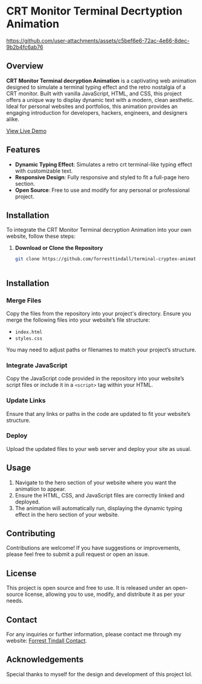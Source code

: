 # CRT Monitor Terminal Decrtyption Animation



https://github.com/user-attachments/assets/c5bef6e6-72ac-4e66-8dec-9b2b4fc6ab76



## Overview

**CRT Monitor Terminal decryption Animation** is a captivating web animation designed to simulate a terminal typing effect and the retro nostalgia of a CRT monitor. Built with vanilla JavaScript, HTML, and CSS, this project offers a unique way to display dynamic text with a modern, clean aesthetic. Ideal for personal websites and portfolios, this animation provides an engaging introduction for developers, hackers, engineers, and designers alike.

[View Live Demo](https://forresttindall.github.io/CRT-Monitor-Terminal-Decryption-Animation/)

## Features

- **Dynamic Typing Effect**: Simulates a retro crt terminal-like typing effect with customizable text.
- **Responsive Design**: Fully responsive and styled to fit a full-page hero section.
- **Open Source**: Free to use and modify for any personal or professional project.

## Installation

To integrate the CRT Monitor Terminal decryption Animation into your own website, follow these steps:

1. **Download or Clone the Repository**

   ```bash
   git clone https://github.com/forresttindall/terminal-cryptex-animation.git


   
## Installation

### Merge Files

Copy the files from the repository into your project's directory. Ensure you merge the following files into your website’s file structure:

- `index.html`
- `styles.css`

You may need to adjust paths or filenames to match your project’s structure.

### Integrate JavaScript

Copy the JavaScript code provided in the repository into your website’s script files or include it in a `<script>` tag within your HTML.

### Update Links

Ensure that any links or paths in the code are updated to fit your website’s structure.

### Deploy

Upload the updated files to your web server and deploy your site as usual.

## Usage

1. Navigate to the hero section of your website where you want the animation to appear.
2. Ensure the HTML, CSS, and JavaScript files are correctly linked and deployed.
3. The animation will automatically run, displaying the dynamic typing effect in the hero section of your website.

## Contributing

Contributions are welcome! If you have suggestions or improvements, please feel free to submit a pull request or open an issue.

## License

This project is open source and free to use. It is released under an open-source license, allowing you to use, modify, and distribute it as per your needs.

## Contact

For any inquiries or further information, please contact me through my website: [Forrest Tindall Contact](https://www.forresttindall.com/index.html#contact).

## Acknowledgements

Special thanks to myself for the design and development of this project lol.

